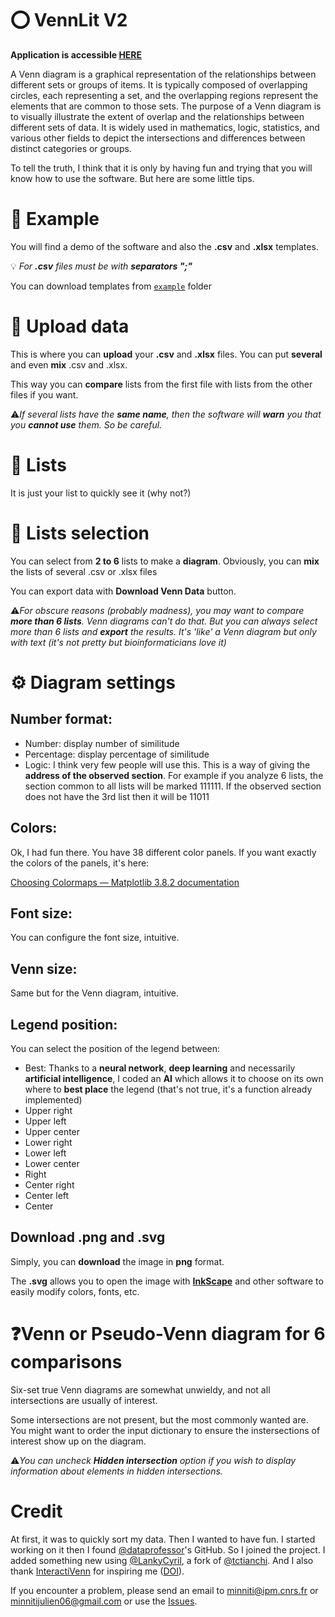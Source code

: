 # ⭕ VennLit V2

**Application is accessible [HERE](https://vennlit.streamlit.app/)**

A Venn diagram is a graphical representation of the relationships between different sets or groups of items. It is typically composed of overlapping circles, each representing a set, and the overlapping regions represent the elements that are common to those sets. The purpose of a Venn diagram is to visually illustrate the extent of overlap and the relationships between different sets of data. It is widely used in mathematics, logic, statistics, and various other fields to depict the intersections and differences between distinct categories or groups.

To tell the truth, I think that it is only by having fun and trying that you will know how to use the software. But here are some little tips.

# 📎 Example

You will find a demo of the software and also the **.csv** and **.xlsx** templates. 

💡 *For **.csv** files must be with **separators ";"***

You can download templates from [``example``](example) folder

# 💽 Upload data

This is where you can **upload** your **.csv** and **.xlsx** files. You can put **several** and even **mix** .csv and .xlsx.

This way you can **compare** lists from the first file with lists from the other files if you want.

⚠️*If several lists have the **same name**, then the software will **warn** you that you **cannot use** them. So be careful.*


# 🧮 Lists

It is just your list to quickly see it (why not?)

# 📌 Lists selection

You can select from **2 to 6** lists to make a **diagram**. Obviously, you can **mix** the lists of several .csv or .xlsx files

You can export data with **Download Venn Data** button.

⚠️*For obscure reasons (probably madness), you may want to compare **more than 6 lists**. Venn diagrams can't do that. But you can always select more than 6 lists and **export** the results. It's 'like' a Venn diagram but only with text (it's not pretty but bioinformaticians love it)*


# ⚙️ Diagram settings

## Number format:

- Number: display number of similitude
- Percentage: display percentage of similitude
- Logic: I think very few people will use this. This is a way of giving the **address of the observed section**. For example if you analyze 6 lists, the section common to all lists will be marked 111111. If the observed section does not have the 3rd list then it will be 11011

## Colors:

Ok, I had fun there. You have 38 different color panels. If you want exactly the colors of the panels, it's here:

[Choosing Colormaps — Matplotlib 3.8.2 documentation](https://matplotlib.org/stable/users/explain/colors/colormaps.html)

## Font size:

You can configure the font size, intuitive.

## Venn size:

Same but for the Venn diagram, intuitive.

## Legend position:

You can select the position of the legend between:

- Best: Thanks to a **neural network**, **deep learning** and necessarily **artificial intelligence**, I coded an **AI** which allows it to choose on its own where to **best place** the legend (that's not true, it's a function already implemented)
- Upper right
- Upper left
- Upper center
- Lower right
- Lower left
- Lower center
- Right
- Center right
- Center left
- Center

## Download .png and .svg

Simply, you can **download** the image in **png** format.

The **.svg** allows you to open the image with **[InkScape](https://inkscape.org/)** and other software to easily modify colors, fonts, etc.

# ❓Venn or Pseudo-Venn diagram for 6 comparisons

Six-set true Venn diagrams are somewhat unwieldy, and not all intersections are usually of interest.

Some intersections are not present, but the most commonly wanted are. You might want to order the input dictionary to ensure the instersections of interest show up on the diagram.

⚠️*You can uncheck **Hidden intersection** option if you wish to display information about elements in hidden intersections.*

# Credit

At first, it was to quickly sort my data. Then I wanted to have fun. I started working on it then I found [@dataprofessor](https://github.com/dataprofessor/vennlit)'s GitHub. So I joined the project. 
I added something new using [@LankyCyril](https://github.com/LankyCyril/pyvenn), a fork of [@tctianchi](https://github.com/tctianchi/pyvenn). And I also thank [InteractiVenn](http://www.interactivenn.net/) for inspiring me ([DOI](http://doi.org/10.1186/s12859-015-0611-3)).

If you encounter a problem, please send an email to [minniti@ipm.cnrs.fr](mailto:minniti@ipm.cnrs.fr) or [minnitijulien06@gmail.com](mailto:minnitijulien06@gmail.com) or use the [Issues](https://github.com/Jumitti/vennlit_v2).
